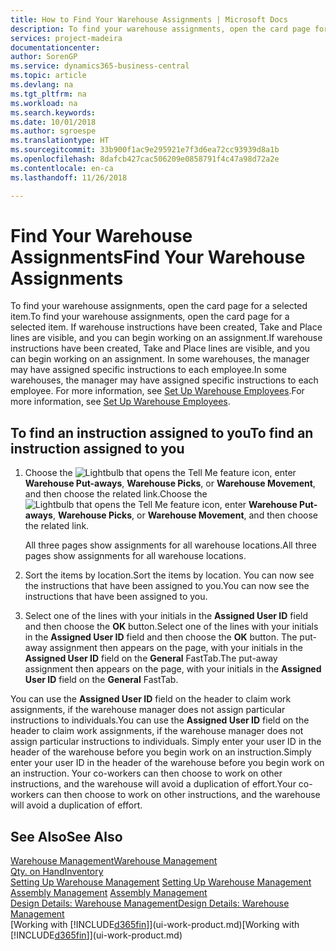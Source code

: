 ```yaml
---
title: How to Find Your Warehouse Assignments | Microsoft Docs
description: To find your warehouse assignments, open the card page for a selected item. If warehouse instructions have been created, Take and Place lines are visible, and you can begin working on an assignment. In some warehouses, the manager may have assigned specific instructions to each employee.
services: project-madeira
documentationcenter: 
author: SorenGP
ms.service: dynamics365-business-central
ms.topic: article
ms.devlang: na
ms.tgt_pltfrm: na
ms.workload: na
ms.search.keywords: 
ms.date: 10/01/2018
ms.author: sgroespe
ms.translationtype: HT
ms.sourcegitcommit: 33b900f1ac9e295921e7f3d6ea72cc93939d8a1b
ms.openlocfilehash: 8dafcb427cac506209e0858791f4c47a98d72a2e
ms.contentlocale: en-ca
ms.lasthandoff: 11/26/2018

---
```

# <a name="find-your-warehouse-assignments"></a><span data-ttu-id="69a09-105">Find Your Warehouse Assignments</span><span class="sxs-lookup"><span data-stu-id="69a09-105">Find Your Warehouse Assignments</span></span>
<span data-ttu-id="69a09-106">To find your warehouse assignments, open the card page for a selected item.</span><span class="sxs-lookup"><span data-stu-id="69a09-106">To find your warehouse assignments, open the card page for a selected item.</span></span> <span data-ttu-id="69a09-107">If warehouse instructions have been created, Take and Place lines are visible, and you can begin working on an assignment.</span><span class="sxs-lookup"><span data-stu-id="69a09-107">If warehouse instructions have been created, Take and Place lines are visible, and you can begin working on an assignment.</span></span> <span data-ttu-id="69a09-108">In some warehouses, the manager may have assigned specific instructions to each employee.</span><span class="sxs-lookup"><span data-stu-id="69a09-108">In some warehouses, the manager may have assigned specific instructions to each employee.</span></span> <span data-ttu-id="69a09-109">For more information, see [Set Up Warehouse Employees](warehouse-how-to-set-up-warehouse-employees.md).</span><span class="sxs-lookup"><span data-stu-id="69a09-109">For more information, see [Set Up Warehouse Employees](warehouse-how-to-set-up-warehouse-employees.md).</span></span>

## <a name="to-find-an-instruction-assigned-to-you"></a><span data-ttu-id="69a09-110">To find an instruction assigned to you</span><span class="sxs-lookup"><span data-stu-id="69a09-110">To find an instruction assigned to you</span></span>  
1.  <span data-ttu-id="69a09-111">Choose the ![Lightbulb that opens the Tell Me feature](media/ui-search/search_small.png "Tell me what you want to do") icon, enter **Warehouse Put-aways**, **Warehouse Picks**, or **Warehouse Movement**, and then choose the related link.</span><span class="sxs-lookup"><span data-stu-id="69a09-111">Choose the ![Lightbulb that opens the Tell Me feature](media/ui-search/search_small.png "Tell me what you want to do") icon, enter **Warehouse Put-aways**, **Warehouse Picks**, or **Warehouse Movement**, and then choose the related link.</span></span>

    <span data-ttu-id="69a09-112">All three pages show assignments for all warehouse locations.</span><span class="sxs-lookup"><span data-stu-id="69a09-112">All three pages show assignments for all warehouse locations.</span></span>  

2. <span data-ttu-id="69a09-113">Sort the items by location.</span><span class="sxs-lookup"><span data-stu-id="69a09-113">Sort the items by location.</span></span> <span data-ttu-id="69a09-114">You can now see the instructions that have been assigned to you.</span><span class="sxs-lookup"><span data-stu-id="69a09-114">You can now see the instructions that have been assigned to you.</span></span>  
3. <span data-ttu-id="69a09-115">Select one of the lines with your initials in the **Assigned User ID** field and then choose the **OK** button.</span><span class="sxs-lookup"><span data-stu-id="69a09-115">Select one of the lines with your initials in the **Assigned User ID** field and then choose the **OK** button.</span></span> <span data-ttu-id="69a09-116">The put-away assignment then appears on the page, with your initials in the **Assigned User ID** field on the **General** FastTab.</span><span class="sxs-lookup"><span data-stu-id="69a09-116">The put-away assignment then appears on the page, with your initials in the **Assigned User ID** field on the **General** FastTab.</span></span>  

<span data-ttu-id="69a09-117">You can use the **Assigned User ID** field on the header to claim work assignments, if the warehouse manager does not assign particular instructions to individuals.</span><span class="sxs-lookup"><span data-stu-id="69a09-117">You can use the **Assigned User ID** field on the header to claim work assignments, if the warehouse manager does not assign particular instructions to individuals.</span></span> <span data-ttu-id="69a09-118">Simply enter your user ID in the header of the warehouse before you begin work on an instruction.</span><span class="sxs-lookup"><span data-stu-id="69a09-118">Simply enter your user ID in the header of the warehouse before you begin work on an instruction.</span></span> <span data-ttu-id="69a09-119">Your co-workers can then choose to work on other instructions, and the warehouse will avoid a duplication of effort.</span><span class="sxs-lookup"><span data-stu-id="69a09-119">Your co-workers can then choose to work on other instructions, and the warehouse will avoid a duplication of effort.</span></span>  

## <a name="see-also"></a><span data-ttu-id="69a09-120">See Also</span><span class="sxs-lookup"><span data-stu-id="69a09-120">See Also</span></span>  
[<span data-ttu-id="69a09-121">Warehouse Management</span><span class="sxs-lookup"><span data-stu-id="69a09-121">Warehouse Management</span></span>](warehouse-manage-warehouse.md)  
[<span data-ttu-id="69a09-122">Qty. on Hand</span><span class="sxs-lookup"><span data-stu-id="69a09-122">Inventory</span></span>](inventory-manage-inventory.md)  
<span data-ttu-id="69a09-123">[Setting Up Warehouse Management](warehouse-setup-warehouse.md)   </span><span class="sxs-lookup"><span data-stu-id="69a09-123">[Setting Up Warehouse Management](warehouse-setup-warehouse.md)   </span></span>  
<span data-ttu-id="69a09-124">[Assembly Management](assembly-assemble-items.md)  </span><span class="sxs-lookup"><span data-stu-id="69a09-124">[Assembly Management](assembly-assemble-items.md)  </span></span>  
[<span data-ttu-id="69a09-125">Design Details: Warehouse Management</span><span class="sxs-lookup"><span data-stu-id="69a09-125">Design Details: Warehouse Management</span></span>](design-details-warehouse-management.md)  
<span data-ttu-id="69a09-126">[Working with [!INCLUDE[d365fin](includes/d365fin_md.md)]](ui-work-product.md)</span><span class="sxs-lookup"><span data-stu-id="69a09-126">[Working with [!INCLUDE[d365fin](includes/d365fin_md.md)]](ui-work-product.md)</span></span> 


